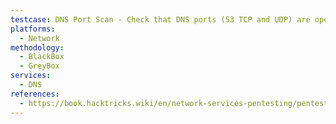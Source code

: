 ```yaml
---
testcase: DNS Port Scan - Check that DNS ports (53 TCP and UDP) are open using Nmap (nmap -p 53,5353 -sU -sT <IP>)
platforms: 
  - Network
methodology: 
  - BlackBox
  - GreyBox
services:
  - DNS
references:
  - https://book.hacktricks.wiki/en/network-services-pentesting/pentesting-dns.html
---
```

